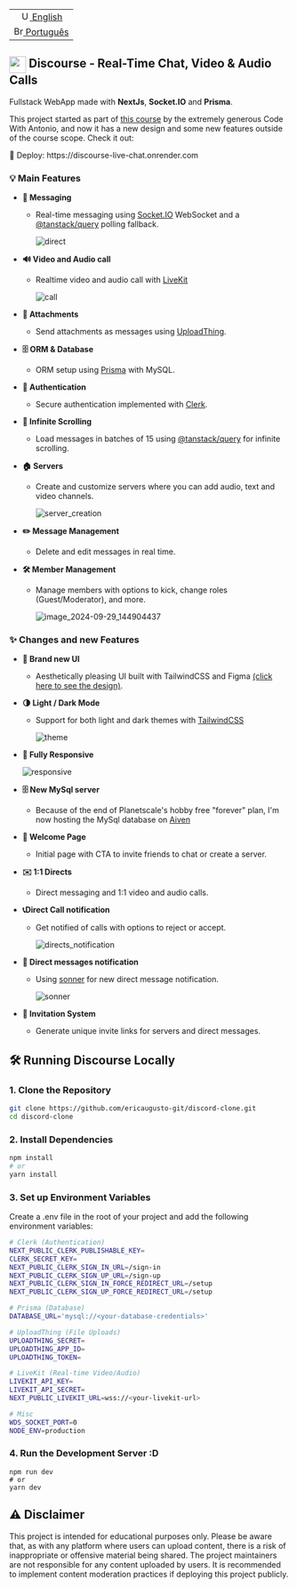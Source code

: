  <table>
 <tr>
   <td style="text-align: center;">
     <a href="https://github.com/ericaugusto-git/discord-clone/blob/main/README.md" target="_blank">
       <img src="https://github.com/ericaugusto-git/ericaugusto-git/assets/56616279/dea722d8-626b-42f0-8ad0-2b92ef1e390e" alt="US flag" width="17px">
        English
     </a>
   </td>
 </tr>
 <tr>
   <td style="text-align: center;">
     <a href="https://github.com/ericaugusto-git/discord-clone/blob/main/README-pt_BR.md" target="_blank">
       <img src="https://github.com/ericaugusto-git/ericaugusto-git/assets/56616279/aef79d33-f000-4730-8444-cc5c52c75d01" alt="Brazil flag" width="17px">
       Português
     </a>
   </td>
 </tr>
</table>

## <img src="https://github.com/user-attachments/assets/83940099-079f-4c06-bebc-6a288aceeb4a" width="30px" align="top"> Discourse - Real-Time Chat, Video & Audio Calls
<p>
  Fullstack WebApp made with <b>NextJs</b>, <b>Socket.IO</b> and <b>Prisma</b>. 
</p>


This project started as part of [this course](https://www.youtube.com/watch?v=ZbX4Ok9YX94) by the extremely generous Code With Antonio, and now it has a new design and some new features outside of the course scope. Check it out:
<p>🚀 Deploy: https://discourse-live-chat.onrender.com</p>

### 💡 Main Features

- **💬 Messaging**
  - Real-time messaging using [Socket.IO](https://socket.io) WebSocket and a [@tanstack/query](https://tanstack.com/query/latest) polling fallback.
    
    ![direct](https://github.com/user-attachments/assets/5895d329-0ecf-4498-841d-cbe0821aff2f)
- **🔊 Video and Audio call**
  - Realtime video and audio call with [LiveKit](https://livekit.io)
 
    ![call](https://github.com/user-attachments/assets/34094a39-028f-4161-86ae-c761a707efe4)


- **📎 Attachments**
  - Send attachments as messages using [UploadThing](https://uploadthing.com).

- **🗄️ ORM & Database**
  - ORM setup using [Prisma](https://www.prisma.io) with MySQL. 

- **🔐 Authentication**
  - Secure authentication implemented with [Clerk](https://clerk.com).

- **📜 Infinite Scrolling**
  - Load messages in batches of 15 using [@tanstack/query](https://tanstack.com/query/latest) for infinite scrolling.

- **🏠 Servers**
  - Create and customize servers where you can add audio, text and video channels.
  
    ![server_creation](https://github.com/user-attachments/assets/8ac618c0-040d-4bca-8706-3dd6cf69f263)
- **✏️ Message Management**
  - Delete and edit messages in real time.

- **🛠️ Member Management**
  - Manage members with options to kick, change roles (Guest/Moderator), and more.
    
    ![image_2024-09-29_144904437](https://github.com/user-attachments/assets/1d65e3d9-4374-4e3e-bef3-a9c477566b79)



### ✨ Changes and new Features

- **💅 Brand new UI**
  - Aesthetically pleasing UI built with TailwindCSS and Figma [(click here to see the design)](https://www.figma.com/design/mW7pmuDuwELvesOq759VIC/Discourse?node-id=0-1&t=tAIdE2khFXYmdgcG-1).

- **🌗 Light / Dark Mode**
  - Support for both light and dark themes with [TailwindCSS](https://tailwindcss.com)
    
    ![theme](https://github.com/user-attachments/assets/cac842b0-a9b7-49c2-88de-194fae76e422)

- **📱 Fully Responsive**

    ![responsive](https://github.com/user-attachments/assets/1135d0cf-5b75-4c99-a54f-a81abf13c4e8)

- **🗄️ New MySql server**
  - Because of the end of Planetscale's hobby free "forever" plan, I'm now hosting the MySql database on [Aiven](https://aiven.io) 

- **👋 Welcome Page**
  - Initial page with CTA to invite friends to chat or create a server.

- **✉️ 1:1 Directs**
  - Direct messaging and 1:1 video and audio calls.
  
- **📞Direct Call notification**
  - Get notified of calls with options to reject or accept.
  
    ![directs_notification](https://github.com/user-attachments/assets/e0949910-ec15-4c7e-ac8b-024447204904)
- **🔔 Direct messages notification**
  - Using [sonner](https://ui.shadcn.com/docs/components/sonner) for new direct message notification.
 
    ![sonner](https://github.com/user-attachments/assets/387684c4-214a-4ce3-b4fb-11be8228292f)
- **🔗 Invitation System**
  - Generate unique invite links for servers and direct messages.
 
## 🛠️ Running Discourse Locally

### 1. Clone the Repository
```bash
git clone https://github.com/ericaugusto-git/discord-clone.git
cd discord-clone
```
### 2. Install Dependencies
```bash
npm install
# or
yarn install
```

### 3. Set up Environment Variables
Create a .env file in the root of your project and add the following environment variables:
```bash
# Clerk (Authentication)
NEXT_PUBLIC_CLERK_PUBLISHABLE_KEY=
CLERK_SECRET_KEY=
NEXT_PUBLIC_CLERK_SIGN_IN_URL=/sign-in
NEXT_PUBLIC_CLERK_SIGN_UP_URL=/sign-up
NEXT_PUBLIC_CLERK_SIGN_IN_FORCE_REDIRECT_URL=/setup
NEXT_PUBLIC_CLERK_SIGN_UP_FORCE_REDIRECT_URL=/setup

# Prisma (Database)
DATABASE_URL='mysql://<your-database-credentials>'

# UploadThing (File Uploads)
UPLOADTHING_SECRET=
UPLOADTHING_APP_ID=
UPLOADTHING_TOKEN=

# LiveKit (Real-time Video/Audio)
LIVEKIT_API_KEY=
LIVEKIT_API_SECRET=
NEXT_PUBLIC_LIVEKIT_URL=wss://<your-livekit-url>

# Misc
WDS_SOCKET_PORT=0
NODE_ENV=production
```

### 4. Run the Development Server :D
```
npm run dev
# or
yarn dev
```

## ⚠️ Disclaimer

This project is intended for educational purposes only. Please be aware that, as with any platform where users can upload content, there is a risk of inappropriate or offensive material being shared. The project maintainers are not responsible for any content uploaded by users. It is recommended to implement content moderation practices if deploying this project publicly.
